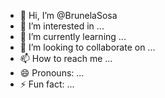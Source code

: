 - 👋 Hi, I’m @BrunelaSosa
- 👀 I’m interested in ...
- 🌱 I’m currently learning ...
- 💞️ I’m looking to collaborate on ...
- 📫 How to reach me ...
- 😄 Pronouns: ...
- ⚡ Fun fact: ...

<!---
BrunelaSosa/BrunelaSosa is a ✨ special ✨ repository because its `README.md` (this file) appears on your GitHub profile.
You can click the Preview link to take a look at your changes.
--->
